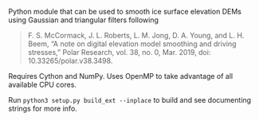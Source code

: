 Python module that can be used to smooth ice surface elevation DEMs using Gaussian and triangular filters following

> F. S. McCormack, J. L. Roberts, L. M. Jong, D. A. Young, and L. H. Beem, “A note on digital elevation model smoothing and driving stresses,” Polar Research, vol. 38, no. 0, Mar. 2019, doi: 10.33265/polar.v38.3498.

Requires Cython and NumPy. Uses OpenMP to take advantage of all available CPU cores.

Run `python3 setup.py build_ext --inplace` to build and see documenting strings for more info.
